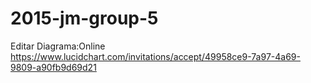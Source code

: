 # 2015-jm-group-5

Editar Diagrama:Online https://www.lucidchart.com/invitations/accept/49958ce9-7a97-4a69-9809-a90fb9d69d21


